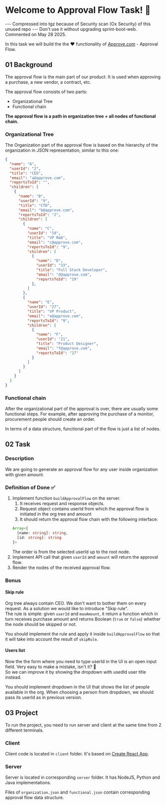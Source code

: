 # Welcome to Approval Flow Task! 🤖

--- Compressed into tgz because of Security scan (Ox Security) of this unused repo ---
Don't use it without upgrading sprint-boot-web.
Commented on May 28 2025.

In this task we will build the the ❤️ functionality of [Approve.com](https://approve.com) - Approval Flow.

## 01 Background
The approval flow is the main part of our product. It is used when approving a purchase, a new vendor, a contract, etc.

The approval flow consists of two parts:
 - Organizational Tree
 - Functional chain

**The approval flow is a path in organization tree + all nodes of functional chain.**

### Organizational Tree
The Organization part of the approval flow is based on the hierarchy of the organization in JSON representation, similar to this one:
```json
{
  "name": "A",
  "userId": "2",
  "title": "CEO",
  "email": "a@approve.com",
  "reportsToId": "",
  "children": [
    {
      "name": "B",
      "userId": "9",
      "title": "CTO",
      "email": "b@approve.com",
      "reportsToId": "2",
      "children": [
        {
          "name": "C",
          "userId": "19",
          "title": "VP R&D",
          "email": "c@approve.com",
          "reportsToId": "9",
          "children": [
            {
              "name": "D",
              "userId": "33",
              "title": "Full Stack Developer",
              "email": "d@approve.com",
              "reportsToId": "19"
            },
          ]
        },
        {
          "name": "E",
          "userId": "27",
          "title": "VP Product",
          "email": "e@approve.com",
          "reportsToId": "9",
          "children": [
            {
              "name": "F",
              "userId": "21",
              "title": "Product Designer",
              "email": "f@approve.com",
              "reportsToId": "27"
            }
          ]
        }
      ]
    }
  ]
}

```

### Functional chain
After the organizational part of the approval is over, there are usually some functional steps. For example, after approving the purchase of a monitor, procurement people should create an order.

In terms of a data structure, functional part of the flow is just a list of nodes.


## 02 Task

### Description
We are going to generate an approval flow for any user inside organization with given amount.

### Definition of Done ✅
1. Implement function `buildApprovalFlow` on the server.
    1. It receives request and response objects.
    2. Request object contains userId from which the approval flow is initiated in the org tree and amount
    3. It should return the approval flow chain with the following interface:
      ```ts
      Array<{
        [name: string]: string, 
        [id: string]: string
      }>
      ```
    The order is from the selected userId up to the root node.
2. Implement API call that given `userId` and `amount` will return the approval flow.
3. Render the nodes of the received approval flow.

### Bonus
#### Skip rule
Org tree always contain CEO. We don't want to bother them on every request. As a solution we would like to introduce "Skip rule". <br>
The rule is simple: given `userId` and `maxAmount`, it return a function which in turn receives purchase amount and  returns Boolean (`true` or `false`) whether the node should be skipped or not.

You should implement the rule and apply it inside `buildApprovalFlow` so that it will take into account the result of `skipRule`.

#### Users list
Now the the form where you need to type userId in the UI is an open input field. Very easy to make a mistake, isn't it? 🤷 <br/>
So we can improve it by showing the dropdown with usedId user title instead. 

You should implement dropdown in the UI that shows the list of people available in the org. When choosing a person from dropdown, we should pass its userId as in previous version.

## 03 Project
To run the project, you need to run server and client at the same time from 2 different terminals.

### Client
Client code is located in `client` folder. It's based on [Create React App](https://reactjs.org/docs/create-a-new-react-app.html).

### Server
Server is located in corresponding `server` folder. It has NodeJS, Python and Java implementations.

Files of `organization.json` and `functional.json` contain corresponding approval flow data structure.
